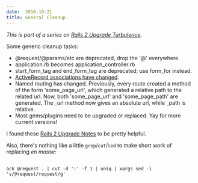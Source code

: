```yaml
---
date:  2010-10-21
title: General Cleanup
---
```

*This is part of a series on [Rails 2 Upgrade Turbulence](http://threebrothers.org/brendan/blog/rails2-upgrade-turbulence).*

Some generic cleanup tasks:

 * @request/@params/etc are deprecated, drop the '@' everywhere.
 * application.rb becomes application_controller.rb
 * start\_form\_tag and end\_form\_tag are deprecated; use form_for instead.
 * [ActiveRecord associations have changed](http://threebrothers.org/brendan/blog/rails2-upgrade-activerecord-woes/).
 * Named routing has changed. Previously, every route created a method of the form 'some\_page\_url', which generated a relative path to the related url. Now, both 'some\_page\_url' and 'some\_page\_path' are generated. The \_url method now gives an absolute url, while \_path is relative.
 * Most gems/plugins need to be upgraded or replaced. Yay for more current versions!

I found these [Rails 2 Upgrade Notes](http://www.slashdotdash.net/2007/12/03/rails-2-upgrade-notes/) to be pretty helpful.

Also, there's nothing like a little `grep`/`cut`/`sed` to make short work of replacing *en masse*:

<noscript>
  <pre>
    <code>
ack @request . | cut -d ':' -f 1 | uniq | xargs sed -i 's/@request/request/g'
    </code>
  </pre>
</noscript>
<script src="http://gist.github.com/653085.js?file=replace.sh"></script>

